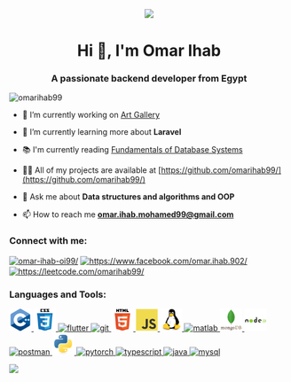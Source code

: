 <div id="header" align="center">
  <img src="https://media.giphy.com/media/smGCEo5zsAXtK4bqAT/giphy.gif" width="400"/>
</div>
<h1 align="center">Hi 👋, I'm Omar Ihab</h1>
<h3 align="center">A passionate backend developer from Egypt</h3>

<p align="left"> <img src="https://komarev.com/ghpvc/?username=omarihab99&label=Profile%20views&color=0e75b6&style=flat" alt="omarihab99" /> </p>

- 🔭 I’m currently working on [Art Gallery](https://github.com/omarihab99/Art-Gallery)

- 🌱 I’m currently learning more about **Laravel**

- 📚 I'm currently reading [Fundamentals of Database Systems](https://www.pearson.com/store/en-us/pearsonplus/p/9780137502523.html)

- 👨‍💻 All of my projects are available at [https://github.com/omarihab99/](https://github.com/omarihab99/)

- 💬 Ask me about **Data structures and algorithms and OOP**

- 📫 How to reach me **omar.ihab.mohamed99@gmail.com**

<h3 align="left">Connect with me:</h3>
<p align="left">
<a href="https://linkedin.com/in/omar-ihab-oi99/" target="blank"><img align="center" src="https://raw.githubusercontent.com/rahuldkjain/github-profile-readme-generator/master/src/images/icons/Social/linked-in-alt.svg" alt="omar-ihab-oi99/" height="30" width="40" /></a>
<a href="https://www.facebook.com/omar.ihab.902/" target="blank"><img align="center" src="https://raw.githubusercontent.com/rahuldkjain/github-profile-readme-generator/master/src/images/icons/Social/facebook.svg" alt="https://www.facebook.com/omar.ihab.902/" height="30" width="40" /></a>
<a href="https://leetcode.com/omarihab99/" target="blank"><img align="center" src="https://raw.githubusercontent.com/rahuldkjain/github-profile-readme-generator/master/src/images/icons/Social/leet-code.svg" alt="https://leetcode.com/omarihab99/" height="30" width="40" /></a>
</p>

<h3 align="left">Languages and Tools:</h3>
<p align="left"> <a href="https://www.w3schools.com/cpp/" target="_blank" rel="noreferrer"> <img src="https://raw.githubusercontent.com/devicons/devicon/master/icons/cplusplus/cplusplus-original.svg" alt="cplusplus" width="40" height="40"/> </a> <a href="https://www.w3schools.com/css/" target="_blank" rel="noreferrer"> <img src="https://raw.githubusercontent.com/devicons/devicon/master/icons/css3/css3-original-wordmark.svg" alt="css3" width="40" height="40"/> </a> <a href="https://flutter.dev" target="_blank" rel="noreferrer"> <img src="https://www.vectorlogo.zone/logos/flutterio/flutterio-icon.svg" alt="flutter" width="40" height="40"/> </a> <a href="https://git-scm.com/" target="_blank" rel="noreferrer"> <img src="https://www.vectorlogo.zone/logos/git-scm/git-scm-icon.svg" alt="git" width="40" height="40"/> </a> <a href="https://www.w3.org/html/" target="_blank" rel="noreferrer"> <img src="https://raw.githubusercontent.com/devicons/devicon/master/icons/html5/html5-original-wordmark.svg" alt="html5" width="40" height="40"/> </a> <a href="https://developer.mozilla.org/en-US/docs/Web/JavaScript" target="_blank" rel="noreferrer"> <img src="https://raw.githubusercontent.com/devicons/devicon/master/icons/javascript/javascript-original.svg" alt="javascript" width="40" height="40"/> </a> <a href="https://www.linux.org/" target="_blank" rel="noreferrer"> <img src="https://raw.githubusercontent.com/devicons/devicon/master/icons/linux/linux-original.svg" alt="linux" width="40" height="40"/> </a> <a href="https://www.mathworks.com/" target="_blank" rel="noreferrer"> <img src="https://upload.wikimedia.org/wikipedia/commons/2/21/Matlab_Logo.png" alt="matlab" width="40" height="40"/> </a> <a href="https://www.mongodb.com/" target="_blank" rel="noreferrer"> <img src="https://raw.githubusercontent.com/devicons/devicon/master/icons/mongodb/mongodb-original-wordmark.svg" alt="mongodb" width="40" height="40"/> </a> <a href="https://nodejs.org" target="_blank" rel="noreferrer"> <img src="https://raw.githubusercontent.com/devicons/devicon/master/icons/nodejs/nodejs-original-wordmark.svg" alt="nodejs" width="40" height="40"/> </a> <a href="https://postman.com" target="_blank" rel="noreferrer"> <img src="https://www.vectorlogo.zone/logos/getpostman/getpostman-icon.svg" alt="postman" width="40" height="40"/> </a> <a href="https://www.python.org" target="_blank" rel="noreferrer"> <img src="https://raw.githubusercontent.com/devicons/devicon/master/icons/python/python-original.svg" alt="python" width="40" height="40"/> </a> <a href="https://pytorch.org/" target="_blank" rel="noreferrer"> <img src="https://www.vectorlogo.zone/logos/pytorch/pytorch-icon.svg" alt="pytorch" width="40" height="40"/> </a> <a href="https://www.typescriptlang.org/" target="_blank" rel="noreferrer"> <img src="https://www.vectorlogo.zone/logos/typescriptlang/typescriptlang-icon.svg" alt="typescript" width="40" height="40"/> </a> <a href="https://www.java.com/en/" target="_blank" rel="noreferrer"> <img src="https://www.vectorlogo.zone/logos/java/java-icon.svg" alt="java" width="40" height="40"/> </a> <a href="https://www.mysql.com/" target="_blank" rel="noreferrer"> <img src="https://www.vectorlogo.zone/logos/mysql/mysql-icon.svg" alt="mysql" width="40" height="40"/> </a> </p>
<div>
<img src="https://github-readme-stats.vercel.app/api/top-langs/?username=omarihab99&size_weight=0.5&count_weight=0.5&hide=jupyter%20notebook,"/>
</div>
